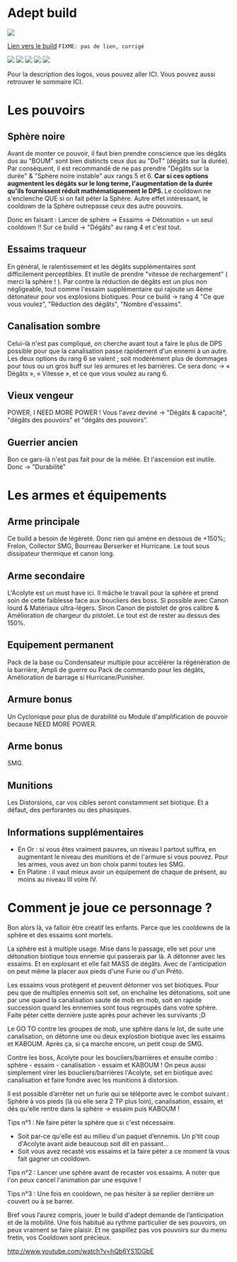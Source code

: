 

Adept build
===========

<img src="http://img11.hostingpics.net/pics/730914Adeptcollector.png" />

[Lien vers le build](http://kalence.drupalgardens.com/me3-builder#1A!2307595!4801545!34X54384!48AD5)
`FIXME: pas de lien, corrigé`

<img src="https://raw.githubusercontent.com/tst2005/me3/master/static/img/logo1-or-et-platine.png" />
<img src="https://raw.githubusercontent.com/tst2005/me3/master/static/img/logo2-1etoile.png" />
<img src="https://raw.githubusercontent.com/tst2005/me3/master/static/img/logo3-orange.png" />
<img src="https://raw.githubusercontent.com/tst2005/me3/master/static/img/logo4-3etoiles.png" />
<img src="https://raw.githubusercontent.com/tst2005/me3/master/static/img/logo5-3etoiles.png" />

Pour la description des logos, vous pouvez aller ICI. Vous pouvez aussi retrouver le sommaire ICI.

Les pouvoirs
============

## Sphère noire

Avant de monter ce pouvoir, il faut bien prendre conscience que les dégâts dus au "BOUM" sont bien distincts ceux dus au "DoT" (dégâts sur la durée).
Par conséquent, il est recommandé de ne pas prendre "Dégâts sur la durée" & "Sphère noire instable" aux rangs 5 et 6.
<b>
Car si ces options augmentent les dégâts sur le long terme, l'augmentation de la durée qu'ils fournissent réduit mathématiquement le DPS.
</b>
Le cooldown ne s'enclenche QUE si on fait péter la Sphère.
Autre effet intéressant, le cooldown de la Sphère outrepasse ceux des autre pouvoirs.

Donc en faisant :
Lancer de sphère -> Essaims -> Détonation = un seul cooldown !!
Sur ce build -> "Dégâts" au rang 4 et c'est tout.

## Essaims traqueur

En général, le ralentissement et les dégâts supplémentaires sont difficilement perceptibles. Et inutile de prendre "vitesse de rechargement" ( merci la sphère ! ).
Par contre la réduction de dégâts est un plus non négligeable, tout comme l'essaim supplémentaire qui rajoute un 4ème détonateur pour vos explosions biotiques.
Pour ce build -> rang 4 "Ce que vous voulez", "Réduction des dégâts", "Nombre d'essaims".

## Canalisation sombre

Celui-là n'est pas compliqué, on cherche avant tout a faire le plus de DPS possible pour que la canalisation passe rapidement d'un ennemi à un autre.
Les deux options du rang 6 se valent ; soit modérément plus de dommages pour tous ou un gros buff sur les armures et les barrières.
Ce sera donc -> « Dégâts », « Vitesse », et ce que vous voulez au rang 6.

## Vieux vengeur

POWER, I NEED MORE POWER !
Vous l'avez deviné -> "Dégâts & capacité", "dégâts des pouvoirs" et "dégâts des pouvoirs".

## Guerrier ancien

Bon ce gars-là n'est pas fait pour de la mêlée. Et l'ascension est inutile.
Donc -> "Durabilité"

Les armes et équipements
========================

## Arme principale

Ce build a besoin de légèreté. Donc rien qui amène en dessous de +150%;
Frelon, Collector SMG, Bourreau Berserker et Hurricane. Le tout sous dissipateur thermique et canon long.

## Arme secondaire

L'Acolyte est un must have ici. Il mâche le travail pour la sphère et prend soin de cette faiblesse face aux boucliers des boss. Si possible avec Canon lourd & Matériaux ultra-légers. Sinon Canon de pistolet de gros calibre & Amélioration de chargeur du pistolet. Le tout est de rester au dessus des 150%.

## Equipement permanent

Pack de la base ou Condensateur multiple pour accélérer la régénération de la barrière, Ampli de guerre ou Pack de commando pour les dégâts, Amélioration de barrage si Hurricane/Punisher.

## Armure bonus

Un Cyclonique pour plus de durabilité ou Module d'amplification de pouvoir because NEED MORE POWER.

## Arme bonus

SMG.

## Munitions

Les Distorsions, car vos cibles seront constamment set biotique. Et a défaut, des perforantes ou des phasiques.

## Informations supplémentaires


 * En Or : si vous êtes vraiment pauvres, un niveau I partout suffira, en augmentant le niveau des munitions et de l'armure si vous pouvez. Pour les armes, vous avez un bon choix parmi toutes les SMG.
 * En Platine : il vaut mieux avoir un équipement de chaque de présent, au moins au niveau III voire IV.

Comment je joue ce personnage ?
===============================

Bon alors là, va falloir être créatif les enfants. Parce que les cooldowns de la sphère et des essaims sont mortels.

La sphère est à multiple usage. Mise dans le passage, elle set pour une détonation biotique tous ennemie qui passerais par là. A détonner avec les essaims. Et en explosant et elle fait MASS de dégâts. Avec de l'anticipation on peut même la placer aux pieds d'une Furie ou d'un Préto.

Les essaims vous protègent et peuvent détonner vos set biotiques.
Pour peu que de multiples ennemis soit set, on enchaîne les détonations, soit une par une quand la canalisation saute de mob en mob, soit en rapide succession quand les ennemies sont tous regroupés dans votre sphère.
Faite péter cette dernière juste après pour achever les survivants  ;D

Le GO TO contre les groupes de mob, une sphère dans le lot, de suite une canalisation, on détonne une ou deux explostion biotique avec les essaims et KABOUM. Après ça, si ça marche encore, un petit coup de SMG.

Contre les boss, Acolyte pour les boucliers/barrières et ensuite combo : sphère - essaim - canalisation - essaim et KABOUM ! On peux aussi simplement virer les boucliers/barrières l'Acolyte, set en biotique avec canalisation et faire fondre avec les munitions à distorsion.

Il est possible d’arrêter net un furie qui se téléporte avec le combot suivant : Sphère à vos pieds (là où elle sera 2 TP plus loin), canalisation, essaim, et dés qu'elle rentre dans la sphère -> essaim puis KABOUM !

Tips n°1 : Ne faire péter la sphère que si c'est nécessaire.
 * Soit par-ce qu'elle est au milieu d'un paquet d’ennemis. Un p'tit coup d'Acolyte avant aide beaucoup soit dit en passant...
 * Soit vous avez recasté vos essaims et la faire péter a ce moment là vous fait gagner un cooldown.

Tips n°2 : Lancer une sphère avant de recaster vos essaims. A noter que l'on peux cancel l'animation par une esquive !

Tips n°3 : Une fois en cooldown, ne pas hésiter à se replier derrière un couvert ou à se barrer.

Bref vous l’aurez compris, jouer le build d'adept demande de l’anticipation et de la mobilité.
Une fois habitué au rythme particulier de ses pouvoirs, on peux vraiment se faire plaisir.
Et ne gaspillez pas vos pouvoirs sur du menu fretin, vos Cooldown sont précieux.

http://www.youtube.com/watch?v=hQb6YS1DGbE

